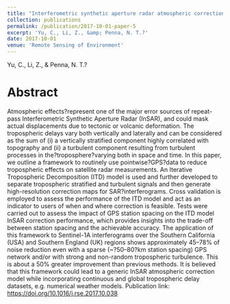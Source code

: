 ```yaml
---
title: "Interferometric synthetic aperture radar atmospheric correction using a GPS-based iterative tropospheric decomposition model"
collection: publications
permalink: /publication/2017-10-01-paper-5
excerpt: 'Yu, C., Li, Z., &amp; Penna, N. T.?'
date: 2017-10-01
venue: 'Remote Sensing of Environment'
---
```

Yu, C., Li, Z., &amp; Penna, N. T.?

Abstract
=====
Atmospheric effects?represent one of the major error sources of repeat-pass Interferometric Synthetic Aperture Radar (InSAR), and could mask actual displacements due to tectonic or volcanic deformation. The tropospheric delays vary both vertically and laterally and can be considered as the sum of (i) a vertically stratified component highly correlated with topography and (ii) a turbulent component resulting from turbulent processes in the?troposphere?varying both in space and time. In this paper, we outline a framework to routinely use pointwise?GPS?data to reduce tropospheric effects on satellite radar measurements. An Iterative Tropospheric Decomposition (ITD) model is used and further developed to separate tropospheric stratified and turbulent signals and then generate high-resolution correction maps for SAR?interferograms. Cross validation is employed to assess the performance of the ITD model and act as an indicator to users of when and where correction is feasible. Tests were carried out to assess the impact of GPS station spacing on the ITD model InSAR correction performance, which provides insights into the trade-off between station spacing and the achievable accuracy. The application of this framework to Sentinel-1A interferograms over the Southern California (USA) and Southern England (UK) regions shows approximately 45–78% of noise reduction even with a sparse (~?50–80?km station spacing) GPS network and/or with strong and non-random tropospheric turbulence. This is about a 50% greater improvement than previous methods. It is believed that this framework could lead to a generic InSAR atmospheric correction model while incorporating continuous and global tropospheric delay datasets, e.g. numerical weather models.
Publication link: https://doi.org/10.1016/j.rse.2017.10.038
